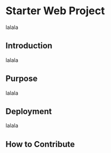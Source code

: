 # Starter Web Project

lalala

## Introduction

lalala

## Purpose

lalala

## Deployment

lalala

## How to Contribute